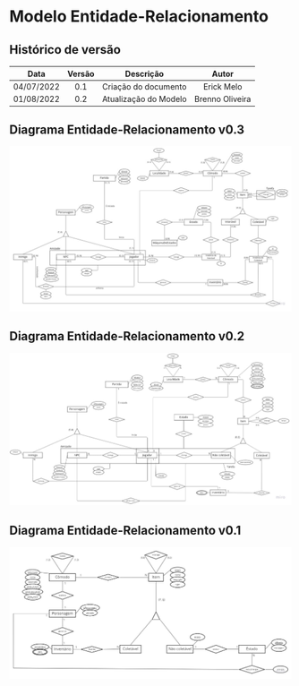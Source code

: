# Modelo Entidade-Relacionamento

## Histórico de versão

|    Data    | Versão |       Descrição       |      Autor      |
| :--------: | :----: | :-------------------: | :-------------: |
| 04/07/2022 |  0.1   | Criação do documento  |   Erick Melo    |
| 01/08/2022 |  0.2   | Atualização do Modelo | Brenno Oliveira |

## Diagrama Entidade-Relacionamento v0.3

![Diagrama Entidade-Relacionamento](../assets/ModeloEntidadeRelacionamentoV0.3.jpg)

## Diagrama Entidade-Relacionamento v0.2

![Diagrama Entidade-Relacionamento](../assets/ModeloEntidadeRelacionamentoV0.2.jpg)

## Diagrama Entidade-Relacionamento v0.1

![Diagrama Entidade-Relacionamento](../assets/ModeloEntidadeRelacionamentoV0.1.jpg)
